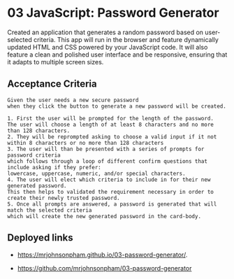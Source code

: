 # 03 JavaScript: Password Generator

Created an application that generates a random password based on user-selected criteria. This app will run in the browser and feature dynamically updated HTML and CSS powered by your JavaScript code. It will also feature a clean and polished user interface and be responsive, ensuring that it adapts to multiple screen sizes.


## Acceptance Criteria

```
Given the user needs a new secure password
when they click the button to generate a new password will be created. 

1. First the user will be prompted for the length of the password.
The user will choose a length of at least 8 characters and no more than 128 characters.
2. They will be reprompted asking to choose a valid input if it not within 8 characters or no more than 128 characters
3. The user will than be presented with a series of prompts for password criteria
which follows through a loop of different confirm questions that include asking if they prefer:
lowercase, uppercase, numeric, and/or special characters.
4. The user will elect which criteria to include in for their new generated password.
This then helps to validated the requirement necessary in order to create their newly trusted password.
5. Once all prompts are answered, a password is generated that will match the selected criteria
which will create the new generated password in the card-body.
```

## Deployed links

* https://mrjohnsonpham.github.io/03-password-generator/.

* https://github.com/mrjohnsonpham/03-password-generator


